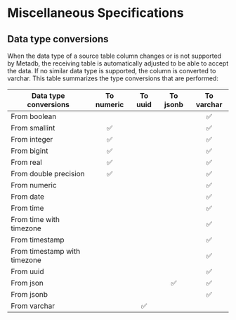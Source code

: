 Miscellaneous Specifications
============================


Data type conversions
---------------------

When the data type of a source table column changes or is not
supported by Metadb, the receiving table is automatically adjusted to
be able to accept the data.  If no similar data type is supported, the
column is converted to varchar.  This table summarizes the type
conversions that are performed:

| Data type conversions        | To numeric | To uuid  | To jsonb | To varchar |
| ---------------------------- |:----------:|:--------:|:--------:|:----------:|
| From boolean                 |            |          |          |     ✅     |
| From smallint                |     ✅     |          |          |     ✅     |
| From integer                 |     ✅     |          |          |     ✅     |
| From bigint                  |     ✅     |          |          |     ✅     |
| From real                    |     ✅     |          |          |     ✅     |
| From double precision        |     ✅     |          |          |     ✅     |
| From numeric                 |            |          |          |     ✅     |
| From date                    |            |          |          |     ✅     |
| From time                    |            |          |          |     ✅     |
| From time with timezone      |            |          |          |     ✅     |
| From timestamp               |            |          |          |     ✅     |
| From timestamp with timezone |            |          |          |     ✅     |
| From uuid                    |            |          |          |     ✅     |
| From json                    |            |          |    ✅    |     ✅     |
| From jsonb                   |            |          |          |     ✅     |
| From varchar                 |            |    ✅    |          |            |

